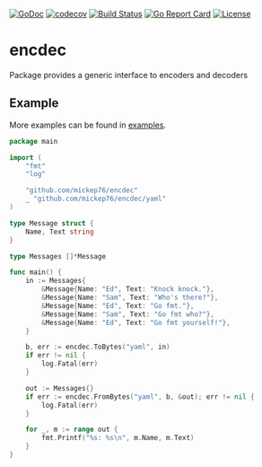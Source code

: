[![GoDoc](https://godoc.org/github.com/mickep76/encdec?status.svg)](https://godoc.org/github.com/mickep76/encdec)
[![codecov](https://codecov.io/gh/mickep76/encdec/branch/master/graph/badge.svg)](https://codecov.io/gh/mickep76/encdec)
[![Build Status](https://travis-ci.org/mickep76/encdec.svg?branch=master)](https://travis-ci.org/mickep76/encdec)
[![Go Report Card](https://goreportcard.com/badge/github.com/mickep76/encdec)](https://goreportcard.com/report/github.com/mickep76/encdec)
[![License](https://img.shields.io/badge/License-Apache%202.0-blue.svg)](https://github.com/mickep76/mlfmt/blob/master/LICENSE)

# encdec

Package provides a generic interface to encoders and decoders

## Example

More examples can be found in [examples](https://github.com/mickep76/encdec/tree/master/examples).

```go
package main

import (
	"fmt"
	"log"

	"github.com/mickep76/encdec"
	_ "github.com/mickep76/encdec/yaml"
)

type Message struct {
	Name, Text string
}

type Messages []*Message

func main() {
	in := Messages{
		&Message{Name: "Ed", Text: "Knock knock."},
		&Message{Name: "Sam", Text: "Who's there?"},
		&Message{Name: "Ed", Text: "Go fmt."},
		&Message{Name: "Sam", Text: "Go fmt who?"},
		&Message{Name: "Ed", Text: "Go fmt yourself!"},
	}

	b, err := encdec.ToBytes("yaml", in)
	if err != nil {
		log.Fatal(err)
	}

	out := Messages{}
	if err := encdec.FromBytes("yaml", b, &out); err != nil {
		log.Fatal(err)
	}

	for _, m := range out {
		fmt.Printf("%s: %s\n", m.Name, m.Text)
	}
}
```
